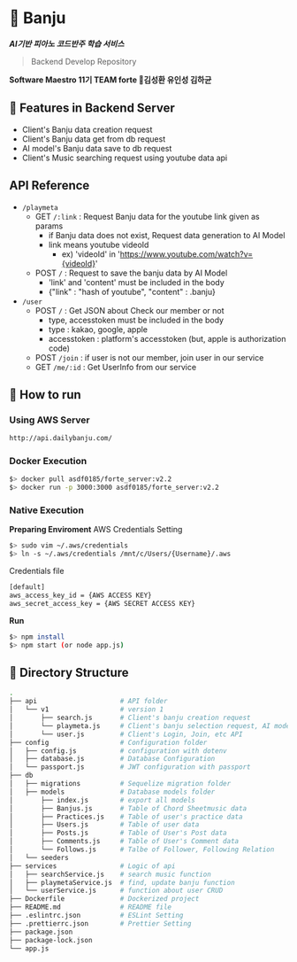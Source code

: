 # :musical_keyboard: Banju
***AI기반 피아노 코드반주 학습 서비스***  
> Backend Develop Repository

**Software Maestro 11기 TEAM forte 🎼김성환 유인성 김하균**

## 🔎 Features in Backend Server
- Client's Banju data creation request
- Client's Banju data get from db request
- AI model's Banju data save to db request
- Client's Music searching request using youtube data api

## API Reference        
- `/playmeta`
    - GET `/:link` : Request Banju data for the youtube link given as params
        - if Banju data does not exist, Request data generation to AI Model
        - link means youtube videoId
            - ex) 'videoId' in 'https://www.youtube.com/watch?v={videoId}'
    - POST `/` : Request to save the banju data by AI Model
        - 'link' and 'content' must be included in the body
        - {"link" : "hash of youtube", "content" : .banju}
- `/user`
    - POST `/` : Get JSON about Check our member or not
        - type, accesstoken must be included in the body
        - type : kakao, google, apple
        - accesstoken : platform's accesstoken (but, apple is authorization code)
    - POST `/join` : if user is not our member, join user in our service
    - GET `/me/:id` : Get UserInfo from our service

## 🔨 How to run  
### Using AWS Server
```bash
http://api.dailybanju.com/
```

### Docker Execution
```bash
$> docker pull asdf0185/forte_server:v2.2
$> docker run -p 3000:3000 asdf0185/forte_server:v2.2
```  

### Native Execution  
**Preparing Enviroment**
AWS Credentials Setting
```bash
$> sudo vim ~/.aws/credentials
$> ln -s ~/.aws/credentials /mnt/c/Users/{Username}/.aws
```

Credentials file
```bash
[default]
aws_access_key_id = {AWS ACCESS KEY}
aws_secret_access_key = {AWS SECRET ACCESS KEY}
```

**Run**
```bash
$> npm install
$> npm start (or node app.js)
```  

## 📁 Directory Structure
```bash
.
├── api                     # API folder
│   └── v1                  # version 1
│       ├── search.js       # Client's banju creation request
│       └── playmeta.js     # Client's banju selection request, AI model's banju save request
│       └── user.js         # Client's Login, Join, etc API
├── config                  # Configuration folder
│   ├── config.js           # configuration with dotenv
│   ├── database.js         # Database Configuration
│   └── passport.js         # JWT configuration with passport
├── db
│   ├── migrations          # Sequelize migration folder
│   ├── models              # Database models folder
│       ├── index.js        # export all models
│       ├── Banjus.js       # Table of Chord Sheetmusic data
│       ├── Practices.js    # Table of user's practice data
│       ├── Users.js        # Table of user data
│       ├── Posts.js        # Table of User's Post data
│       ├── Comments.js     # Table of User's Comment data
│       └── Follows.js      # Talbe of Follower, Following Relation
│   └── seeders
├── services                # Logic of api
│   ├── searchService.js    # search music function
│   ├── playmetaService.js  # find, update banju function
│   └── userService.js      # function about user CRUD
├── Dockerfile              # Dockerized project
├── README.md               # README file
├── .eslintrc.json          # ESLint Setting
├── .prettierrc.json        # Prettier Setting
├── package.json
├── package-lock.json
└── app.js
```
